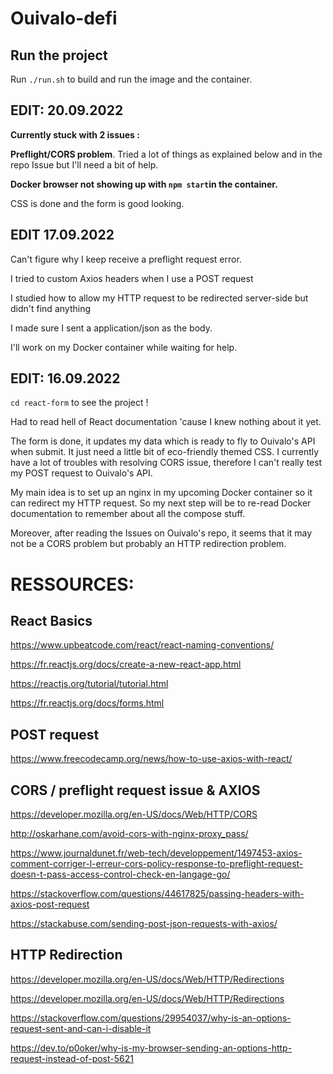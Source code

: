 # Ouivalo-defi

## Run the project
Run ```./run.sh``` to build and run the image and the container.

## EDIT: 20.09.2022
**Currently stuck with 2 issues :**

**Preflight/CORS problem**. Tried a lot of things as explained below and in the repo Issue but I'll need a bit of help.

**Docker browser not showing up with ```npm start```in the container.**

CSS is done and the form is good looking. 

## EDIT 17.09.2022

Can't figure why I keep receive a preflight request error. 

I tried to custom Axios headers when I use a POST request

I studied how to allow my HTTP request to be redirected server-side but didn't find anything

I made sure I sent a application/json as the body.


I'll work on my Docker container while waiting for help.

## EDIT: 16.09.2022

```cd react-form``` to see the project !

Had to read hell of React documentation 'cause I knew nothing about it yet.

The form is done, it updates my data which is ready to fly to Ouivalo's API when submit. 
It just need a little bit of eco-friendly themed CSS.
I currently have a lot of troubles with resolving CORS issue, therefore I can't really test my POST request to Ouivalo's API.

My main idea is to set up an nginx in my upcoming Docker container so it can redirect my HTTP request.
So my next step will be to re-read Docker documentation to remember about all the compose stuff.

Moreover, after reading the Issues on Ouivalo's repo, it seems that it may not be a CORS problem but probably an HTTP redirection problem.



# RESSOURCES: 

## React Basics 

https://www.upbeatcode.com/react/react-naming-conventions/

https://fr.reactjs.org/docs/create-a-new-react-app.html

https://reactjs.org/tutorial/tutorial.html

https://fr.reactjs.org/docs/forms.html



## POST request

https://www.freecodecamp.org/news/how-to-use-axios-with-react/



## CORS / preflight request issue & AXIOS 

https://developer.mozilla.org/en-US/docs/Web/HTTP/CORS

http://oskarhane.com/avoid-cors-with-nginx-proxy_pass/

https://www.journaldunet.fr/web-tech/developpement/1497453-axios-comment-corriger-l-erreur-cors-policy-response-to-preflight-request-doesn-t-pass-access-control-check-en-langage-go/

https://stackoverflow.com/questions/44617825/passing-headers-with-axios-post-request

https://stackabuse.com/sending-post-json-requests-with-axios/



## HTTP Redirection 

https://developer.mozilla.org/en-US/docs/Web/HTTP/Redirections

https://developer.mozilla.org/en-US/docs/Web/HTTP/Redirections

https://stackoverflow.com/questions/29954037/why-is-an-options-request-sent-and-can-i-disable-it

https://dev.to/p0oker/why-is-my-browser-sending-an-options-http-request-instead-of-post-5621


